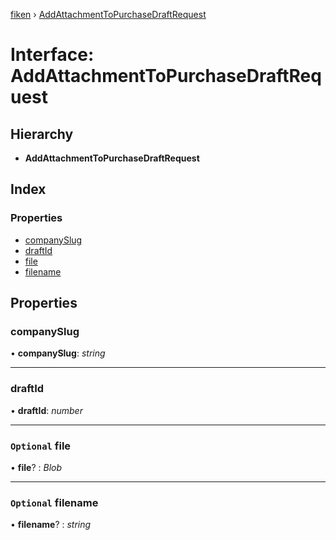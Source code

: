 [fiken](../README.md) › [AddAttachmentToPurchaseDraftRequest](addattachmenttopurchasedraftrequest.md)

# Interface: AddAttachmentToPurchaseDraftRequest

## Hierarchy

* **AddAttachmentToPurchaseDraftRequest**

## Index

### Properties

* [companySlug](addattachmenttopurchasedraftrequest.md#companyslug)
* [draftId](addattachmenttopurchasedraftrequest.md#draftid)
* [file](addattachmenttopurchasedraftrequest.md#optional-file)
* [filename](addattachmenttopurchasedraftrequest.md#optional-filename)

## Properties

###  companySlug

• **companySlug**: *string*

___

###  draftId

• **draftId**: *number*

___

### `Optional` file

• **file**? : *Blob*

___

### `Optional` filename

• **filename**? : *string*

